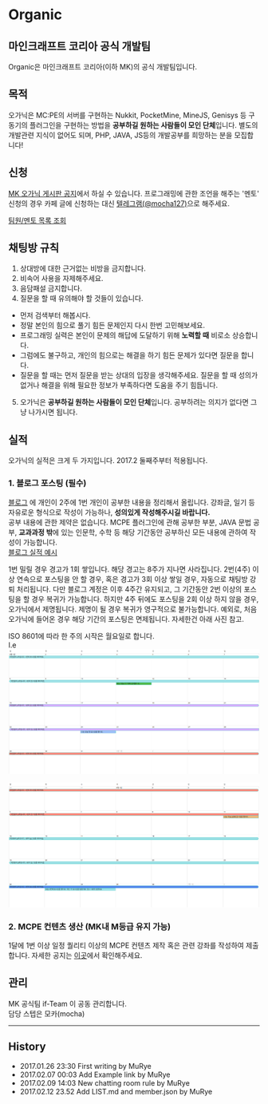 # Organic
## 마인크래프트 코리아 공식 개발팀
Organic은 마인크래프트 코리아(이하 MK)의 공식 개발팀입니다.

## 목적
오가닉은 MC:PE의 서버를 구현하는 Nukkit, PocketMine, MineJS, Genisys 등 구동기의 플러그인을 구현하는 방법을 **공부하길 원하는 사람들이 모인 단체**입니다. 별도의 개발관련 지식이 없어도 되며, PHP, JAVA, JS등의 개발공부를 희망하는 분을 모집합니다!

## 신청
[MK 오가닉 게시판 공지](http://cafe.naver.com/minecraftpe/2576820)에서 하실 수 있습니다.
프로그래밍에 관한 조언을 해주는 '멘토' 신청의 경우 카페 글에 신청하는 대신 [텔레그램(@mocha127)](https://t.me/mocha127)으로 해주세요.

[팀원/멘토 목록 조회](/LIST.md)

## 채팅방 규칙
1. 상대방에 대한 근거없는 비방을 금지합니다.
2. 비속어 사용을 자제해주세요.
3. 음담패설 금지합니다.
4. 질문을 할 때 유의해야 할 것들이 있습니다.
 - 먼저 검색부터 해봅시다.
 - 정말 본인의 힘으로 풀기 힘든 문제인지 다시 한번 고민해보세요.
 - 프로그래밍 실력은 본인이 문제의 해답에 도달하기 위해 **노력할 때** 비로소 상승합니다.
 - 그럼에도 불구하고, 개인의 힘으로는 해결을 하기 힘든 문제가 있다면 질문을 합니다.
 - 질문을 할 때는 먼저 질문을 받는 상대의 입장을 생각해주세요. 질문을 할 때 성의가 없거나 해결을 위해 필요한 정보가 부족하다면 도움을 주기 힘듭니다.
5. 오가닉은 **공부하길 원하는 사람들이 모인 단체**입니다. 공부하려는 의지가 없다면 그냥 나가시면 됩니다.

## 실적
오가닉의 실적은 크게 두 가지입니다.
2017.2 둘째주부터 적용됩니다.
### 1. 블로그 포스팅 (필수)
[블로그](https://organic.murye.io) 에 개인이 2주에 1번 개인이 공부한 내용을 정리해서 올립니다. 강좌글, 일기 등 자유로운 형식으로 작성이 가능하나, **성의있게 작성해주시길 바랍니다.**<br>
공부 내용에 관한 제약은 없습니다. MCPE 플러그인에 관해 공부한 부분, JAVA 문법 공부, **교과과정 밖**에 있는 인문학, 수학 등 해당 기간동안 공부하신 모든 내용에 관하여 작성이 가능합니다.<br>
[블로그 실적 예시](https://organic.murye.io/2017/02/06/organic-commentary-and-first/)

1번 밀릴 경우 경고가 1회 쌓입니다. 해당 경고는 8주가 지나면 사라집니다.
2번(4주) 이상 연속으로 포스팅을 안 할 경우, 혹은 경고가 3회 이상 쌓일 경우, 자동으로 채팅방 강퇴 처리됩니다. 다만 블로그 계정은 이후 4주간 유지되고, 그 기간동안 2번 이상의 포스팅을 할 경우 복귀가 가능합니다. 하지만 4주 뒤에도 포스팅을 2회 이상 하지 않을 경우, 오가닉에서 제명됩니다. 제명이 될 경우 복귀가 영구적으로 불가능합니다.
예외로, 처음 오가닉에 들어온 경우 해당 기간의 포스팅은 면제됩니다. 자세한건 아래 사진 참고.

ISO 8601에 따라 한 주의 시작은 월요일로 합니다.<br>
I.e
![1](/1.png)

![2](/2.png)

### 2. MCPE 컨텐츠 생산 (MK내 M등급 유지 가능)
1달에 1번 이상 일정 퀄리티 이상의 MCPE 컨텐츠 제작 혹은 관련 강좌를 작성하여 제출합니다.
자세한 공지는 [이곳](http://cafe.naver.com/minecraftpe/2576832)에서 확인해주세요.

## 관리
MK 공식팀 if-Team 이 공동 관리합니다. <br>
담당 스텝은 모카(mocha)

---
## History
- 2017.01.26 23:30 First writing by MuRye
- 2017.02.07 00:03 Add Example link by MuRye
- 2017.02.09 14:03 New chatting room rule by MuRye
- 2017.02.12 23.52 Add LIST.md and member.json by MuRye

